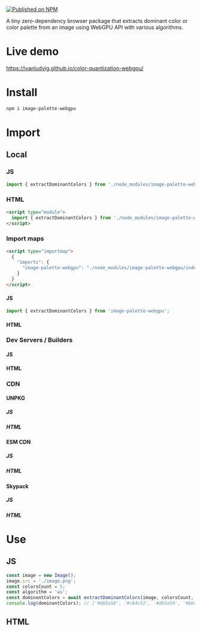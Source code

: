 [![Published on NPM](https://img.shields.io/npm/v/image-palette-webgpu.svg)](https://npmjs.com/package/image-palette-webgpu)

A tiny zero-dependency browser package that extracts dominant color or color palette from an image using WebGPU API with various algorithms.

# Live demo

https://ivanludvig.github.io/color-quantization-webgpu/

# Install

```sh
npm i image-palette-webgpu
```

# Import

## Local

### JS

```js
import { extractDominantColors } from './node_modules/image-palette-webgpu/index.js';
```

### HTML

```html
<script type="module">
  import { extractDominantColors } from './node_modules/image-palette-webgpu/index.js';
</script>
```

### Import maps

```html
<script type="importmap">
  {
    "imports": {
      "image-palette-webgpu": "./node_modules/image-palette-webgpu/index.js"
    }
  }
</script>
```

#### JS

```js
import { extractDominantColors } from 'image-palette-webgpu';
```

#### HTML

### Dev Servers / Builders

#### JS
#### HTML

### CDN

#### UNPKG
##### JS
##### HTML

#### ESM CDN
##### JS
##### HTML

#### Skypack
##### JS
##### HTML

# Use

## JS

```js
const image = new Image();
image.src = './image.png';
const colorsCount = 5;
const algorithm = 'wu';
const dominantColors = await extractDominantColors(image, colorsCount, algorithm);
console.log(dominantColors); // ['#d65a58', '#c84c52', '#d65a59', '#bb464b', '#e3dbaa']
```

## HTML
